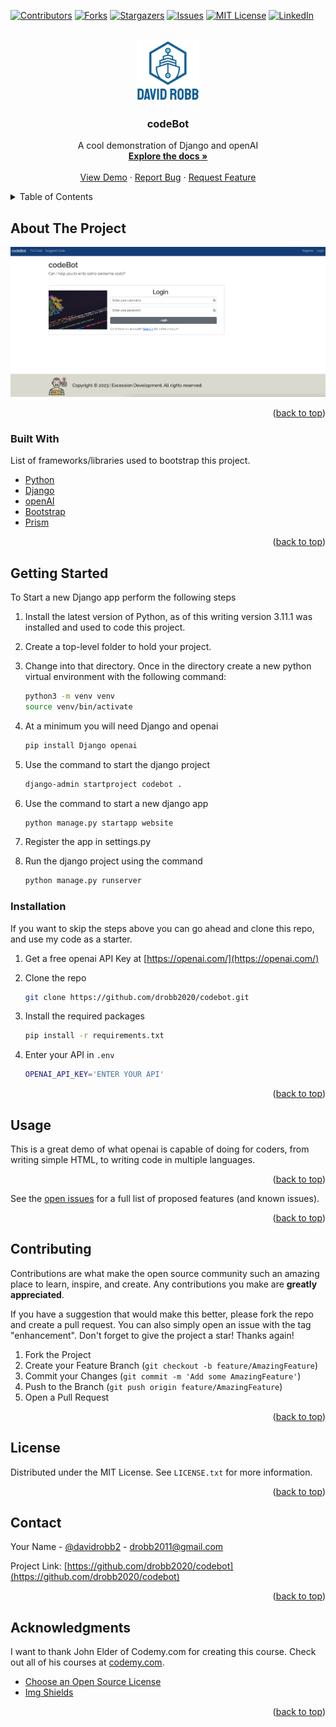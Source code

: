 <div id="top"></div>
<!--
*** Thanks for checking out the Best-README-Template. If you have a suggestion
*** that would make this better, please fork the repo and create a pull request
*** or simply open an issue with the tag "enhancement".
*** Don't forget to give the project a star!
*** Thanks again! Now go create something AMAZING! :D
-->

<!-- PROJECT SHIELDS -->
<!--
*** I'm using markdown "reference style" links for readability.
*** Reference links are enclosed in brackets [ ] instead of parentheses ( ).
*** See the bottom of this document for the declaration of the reference variables
*** for contributors-url, forks-url, etc. This is an optional, concise syntax you may use.
*** https://www.markdownguide.org/basic-syntax/#reference-style-links
-->

[![Contributors][contributors-shield]][contributors-url]
[![Forks][forks-shield]][forks-url]
[![Stargazers][stars-shield]][stars-url]
[![Issues][issues-shield]][issues-url]
[![MIT License][license-shield]][license-url]
[![LinkedIn][linkedin-shield]][linkedin-url]

<!-- PROJECT LOGO -->
<br />
<div align="center">
  <a href="https://github.com/drobb2020/codebot">
    <img src="static/assets/logo.png" alt="Logo" width="100">
  </a>

  <h3 align="center">codeBot</h3>

  <p align="center">
    A cool demonstration of Django and openAI
    <br />
    <a href="https://github.com/drobb2020/codebot"><strong>Explore the docs »</strong></a>
    <br />
    <br />
    <a href="https://github.com/drobb2020/codebot">View Demo</a>
    ·
    <a href="https://github.com/drobb2020/codebot/issues">Report Bug</a>
    ·
    <a href="https://github.com/drobb2020/codebot/issues">Request Feature</a>
  </p>
</div>

<!-- TABLE OF CONTENTS -->
<details>
  <summary>Table of Contents</summary>
  <ol>
    <li>
      <a href="#about-the-project">About The Project</a>
      <ul>
        <li><a href="#built-with">Built With</a></li>
      </ul>
    </li>
    <li>
      <a href="#getting-started">Getting Started</a>
      <ul>
        <li><a href="#prerequisites">Prerequisites</a></li>
        <li><a href="#installation">Installation</a></li>
      </ul>
    </li>
    <li><a href="#usage">Usage</a></li>
    <li><a href="#roadmap">Roadmap</a></li>
    <li><a href="#contributing">Contributing</a></li>
    <li><a href="#license">License</a></li>
    <li><a href="#contact">Contact</a></li>
    <li><a href="#acknowledgments">Acknowledgments</a></li>
  </ol>
</details>

<!-- ABOUT THE PROJECT -->

## About The Project

[![Product Name Screen Shot][product-screenshot]](https://example.com)

<p align="right">(<a href="#top">back to top</a>)</p>

### Built With

List of frameworks/libraries used to bootstrap this project.

- [Python](https://python.org)
- [Django](https://www.djangoproject.com/)
- [openAI](https://openai.com/)
- [Bootstrap](https://getbootstrap.com)
- [Prism](https://prismjs.com/)

<p align="right">(<a href="#top">back to top</a>)</p>

<!-- GETTING STARTED -->

## Getting Started

To Start a new Django app perform the following steps

1. Install the latest version of Python, as of this writing version 3.11.1 was installed and used to code this project.
2. Create a top-level folder to hold your project.
3. Change into that directory. Once in the directory create a new python virtual environment with the following command:

   ```sh
   python3 -m venv venv
   source venv/bin/activate
   ```

4. At a minimum you will need Django and openai

   ```sh
   pip install Django openai
   ```

5. Use the command to start the django project

   ```sh
   django-admin startproject codebot .
   ```

6. Use the command to start a new django app

   ```sh
   python manage.py startapp website
   ```

7. Register the app in settings.py
8. Run the django project using the command

   ```sh
   python manage.py runserver
   ```

### Installation

If you want to skip the steps above you can go ahead and clone this repo, and use my code as a starter.

1. Get a free openai API Key at [https://openai.com/](https://openai.com/)
2. Clone the repo

   ```sh
   git clone https://github.com/drobb2020/codebot.git
   ```

3. Install the required packages

   ```sh
   pip install -r requirements.txt
   ```

4. Enter your API in `.env`

   ```sh
   OPENAI_API_KEY='ENTER YOUR API'
   ```

<p align="right">(<a href="#top">back to top</a>)</p>

<!-- USAGE EXAMPLES -->

## Usage

This is a great demo of what openai is capable of doing for coders, from writing simple HTML, to writing code in multiple languages.

<p align="right">(<a href="#top">back to top</a>)</p>

See the [open issues](https://github.com/drobb2020/codebot/issues) for a full list of proposed features (and known issues).

<p align="right">(<a href="#top">back to top</a>)</p>

<!-- CONTRIBUTING -->

## Contributing

Contributions are what make the open source community such an amazing place to learn, inspire, and create. Any contributions you make are **greatly appreciated**.

If you have a suggestion that would make this better, please fork the repo and create a pull request. You can also simply open an issue with the tag "enhancement".
Don't forget to give the project a star! Thanks again!

1. Fork the Project
2. Create your Feature Branch (`git checkout -b feature/AmazingFeature`)
3. Commit your Changes (`git commit -m 'Add some AmazingFeature'`)
4. Push to the Branch (`git push origin feature/AmazingFeature`)
5. Open a Pull Request

<p align="right">(<a href="#top">back to top</a>)</p>

<!-- LICENSE -->

## License

Distributed under the MIT License. See `LICENSE.txt` for more information.

<p align="right">(<a href="#top">back to top</a>)</p>

<!-- CONTACT -->

## Contact

Your Name - [@davidrobb2](https://twitter.com/davidrobb2) - drobb2011@gmail.com

Project Link: [https://github.com/drobb2020/codebot](https://github.com/drobb2020/codebot)

<p align="right">(<a href="#top">back to top</a>)</p>

<!-- ACKNOWLEDGMENTS -->

## Acknowledgments

I want to thank John Elder of Codemy.com for creating this course. Check out all of his courses at [codemy.com](https://codemy.com/).

- [Choose an Open Source License](https://choosealicense.com)
- [Img Shields](https://shields.io)

<p align="right">(<a href="#top">back to top</a>)</p>

<!-- MARKDOWN LINKS & IMAGES -->
<!-- https://www.markdownguide.org/basic-syntax/#reference-style-links -->

[contributors-shield]: https://img.shields.io/github/contributors/drobb2020/codebot.svg?style=for-the-badge
[contributors-url]: https://github.com/drobb2020/codebot/graphs/contributors
[forks-shield]: https://img.shields.io/github/forks/drobb2020/codebot.svg?style=for-the-badge
[forks-url]: https://github.com/drobb2020/codebot/network/members
[stars-shield]: https://img.shields.io/github/stars/drobb2020/codebot.svg?style=for-the-badge
[stars-url]: https://github.com/drobb2020/codebot/stargazers
[issues-shield]: https://img.shields.io/github/issues/drobb2020/codebot.svg?style=for-the-badge
[issues-url]: https://github.com/drobb2020/codebot/issues
[license-shield]: https://img.shields.io/github/license/drobb2020/codebot.svg?style=for-the-badge
[license-url]: https://github.com/drobb2020/codebot/blob/master/LICENSE.txt
[linkedin-shield]: https://img.shields.io/badge/-LinkedIn-black.svg?style=for-the-badge&logo=linkedin&colorB=555
[linkedin-url]: https://linkedin.com/in/othneildrew
[product-screenshot]: static/assets/screenshot.png
